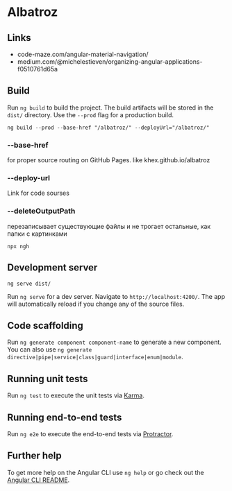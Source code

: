 # Albatroz

## Links
- code-maze.com/angular-material-navigation/
- medium.com/@michelestieven/organizing-angular-applications-f0510761d65a

## Build

Run `ng build` to build the project. The build artifacts will be stored in the `dist/` directory. Use the `--prod` flag for a production build.

```
ng build --prod --base-href "/albatroz/" --deployUrl="/albatroz/"
```

### --base-href
for proper source routing on GitHub Pages.
like khex.github.io/albatroz

### --deploy-url
Link for code sourses <script src="/albatroz/main.e09a...4b74.js"></script>

### --deleteOutputPath
перезаписывает существующие файлы и не трогает остальные, как папки с картинками

```
npx ngh
```


## Development server
```
ng serve dist/
```
Run `ng serve` for a dev server. Navigate to `http://localhost:4200/`. The app will automatically reload if you change any of the source files.

## Code scaffolding

Run `ng generate component component-name` to generate a new component. You can also use `ng generate directive|pipe|service|class|guard|interface|enum|module`.

## Running unit tests

Run `ng test` to execute the unit tests via [Karma](https://karma-runner.github.io).

## Running end-to-end tests

Run `ng e2e` to execute the end-to-end tests via [Protractor](http://www.protractortest.org/).

## Further help

To get more help on the Angular CLI use `ng help` or go check out the [Angular CLI README](https://github.com/angular/angular-cli/blob/master/README.md).
